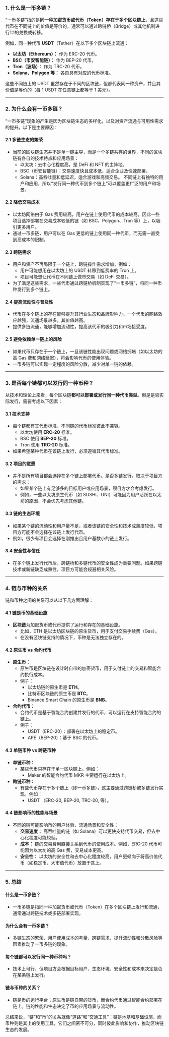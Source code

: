 ### **1. 什么是一币多链？**

“一币多链”指的是**同一种加密货币或代币（Token）存在于多个区块链上**，且这些代币在不同链上的价值是等价的，通常可以通过跨链桥（Bridge）或其他机制进行1:1的兑换或转移。

例如，同一种代币 **USDT**（Tether）在以下多个区块链上流通：
- **以太坊（Ethereum）：** 作为 ERC-20 代币。
- **BSC（币安智能链）：** 作为 BEP-20 代币。
- **Tron（波场）：** 作为 TRC-20 代币。
- **Solana、Polygon 等：** 各自具有对应的代币标准。

这些不同链上的 USDT 虽然存在于不同的区块链，但都代表同一种资产，并且其价值是等价的（每 1 USDT 在任意链上都等于 1 美元）。

---

### **2. 为什么会有一币多链？**

“一币多链”现象的产生是因为区块链生态的多样化，以及对资产流通与可用性需求的提升。以下是主要原因：

#### **2.1 多链生态的繁荣**
- 当前的区块链生态并不是单一链主导，而是一个多链共存的世界，不同的区块链有各自的技术特点和应用场景：
  - 以太坊：去中心化程度高，是 DeFi 和 NFT 的主阵地。
  - BSC（币安智能链）：交易速度快且成本低，适合企业及快速部署。
  - Solana：高吞吐量和低延迟，适合游戏和高频交易。
  不同链上有独特的用户和应用，所以“发行同一种代币到多个链上”可以覆盖更广泛的用户和场景。

#### **2.2 降低交易成本**
- 以太坊网络由于 Gas 费用较高，用户在链上使用代币的成本较高，因此一些项目选择部署在交易成本较低的链（如 BSC、Polygon、Tron 等）上，以吸引更多用户。
- 通过一币多链，用户可以在 Gas 更低的链上使用同一种代币，而无需一直受到高成本的限制。

#### **2.3 跨链需求**
- 用户和资产不再局限于一个链上，跨链操作需求增加，例如：
  - 用户可能想用在以太坊上的 USDT 转移到低费率的 Tron 上。
  - 项目可能想让代币在不同链上做市交易（如 DeFi 交易）。
- 为了满足这些需求，一些代币通过跨链桥机制实现了“一币多链”，将同一种币种发行到多个链上。

#### **2.4 提高流动性与普及性**
- 代币在多个链上的存在能够提升其行业生态和品牌影响力。一个代币的网络效应越强，流通场景越多，其价值越高。
- 提供多链流通，能够增加流动性，提高该代币的吸引力和市场接受度。

#### **2.5 避免依赖单一链上的风险**
- 如果代币只存在于一个链上，一旦该链性能出现问题或网络拥堵（如以太坊的高 Gas 费和网络延迟），将会影响代币的使用体验。
- 一币多链可以实现一定程度的风险分散，减少对单一链的依赖。

---

### **3. 是否每个链都可以发行同一种币种？**

从技术和理论上来看，每个区块链**都可以部署或发行同一种代币类型**。但是是否实际发行，需要考虑以下因素：

#### **3.1 技术支持**
- 每个链都有其代币标准，不同链的代币标准彼此不兼容。
  - 以太坊使用 **ERC-20** 标准。
  - BSC 使用 **BEP-20** 标准。
  - Tron 使用 **TRC-20** 标准。
- 如果希望某种代币在该链上发行，必须遵循其代币标准。

#### **3.2 项目的意愿**
- 并不是所有项目都会选择在多个链上部署代币。是否多链发行，取决于项目方的需求：
  - 如果某个链上有足够多的目标用户或应用场景，项目方才会考虑发行。
  - 例如，一些以太坊原生代币（如 SUSHI、UNI）可能因为用户活跃在以太坊的原因，不会优先考虑其他链。

#### **3.3 链的生态环境**
- 如果某个链的流动性和用户量不足，或者该链的安全性和技术成熟度较低，项目方可能不会选择在该链上发行代币。
- 例如，很少有项目会选择在刚推出且用户基数小的链上发行。

#### **3.4 安全性与信任**
- 在多个链上发行代币后，跨链桥和多链代币的安全性成为重要问题。如果跨链技术或新链缺乏成熟性，项目方可能会规避相关风险。

---

### **4. 链与币种的关系**

链和币种之间的关系可以从以下几方面理解：

#### **4.1 链是币的基础设施**
- **区块链**为加密货币或代币提供了运行和存在的基础设施。
  - 比如，ETH 是以太坊区块链的原生货币，用于支付交易手续费（Gas）。
  - 在没有区块链支持的情况下，币种是无法独立存在的。

#### **4.2 原生币 vs 合约代币**
- **原生币：**
  - 原生币是区块链在设计时自带的加密货币，用于支付链上的交易和智能合约执行成本。
  - 例子：
    - 以太坊链的原生币是 **ETH**。
    - 比特币区块链的原生币是 **BTC**。
    - Binance Smart Chain 的原生币是 **BNB**。
- **合约代币：**
  - 合约代币是基于智能合约创建并发行的代币，可以运行在支持智能合约的链上。
  - 例子：
    - USDT（ERC-20）：部署在以太坊上的稳定币。
    - APE（BEP-20）：基于 BSC 的代币。

#### **4.3 单链币种 vs 跨链币种**
- **单链币种：**
  - 某些代币只存在于单一区块链上。例如：
    - Maker 的智能合约代币 MKR 主要运行在以太坊上。
- **跨链币种：**
  - 有些代币存在于多个链上（即一币多链），这主要通过跨链桥或多链发行实现。例如：
    - USDT （ERC-20, BEP-20, TRC-20, 等）。

#### **4.4 链影响币的性能与场景**
- 不同的链可能影响币的用户体验、流通场景和安全性：
  - **交易速度：** 高吞吐量的链（如 Solana）可以更快支持代币交易，但去中心化程度可能较低。
  - **成本：** 链的交易费用直接关系到代币的使用成本。例如，ERC-20 代币可能因为以太坊的高 Gas 费，交易成本更高。
  - **安全性：** 以太坊的安全性和去中心化程度较高，用户更倾向于将高价值代币（如稳定币、大市值代币）放置于其上。

---

### **5. 总结**

#### **什么是一币多链？**
- 一币多链是指同一种加密货币或代币（Token）在多个区块链上发行和流通，通常通过跨链技术或多链部署实现。
  
#### **为什么会有一币多链？**
- 多链生态的繁荣、用户使用成本的考量、跨链需求、提升流动性和分散风险等因素推动了一币多链的现象。

#### **每个链都可以发行同一种币种吗？**
- 技术上可行，但项目方会根据目标用户、生态环境、安全性和成本来决定是否在某条链上发行。

#### **链与币种的关系？**
- 链是币的运行平台；原生币是链自带的货币，而合约代币通过智能合约部署在链上。链的性能和生态决定了币的应用场景与流动性。

总结来说，“链”和“币”的关系就像“道路”和“交通工具”：链是地基和基础设施，而币种则是其上的使用工具，它们之间密不可分，同时彼此影响和协作，推动区块链生态的发展。